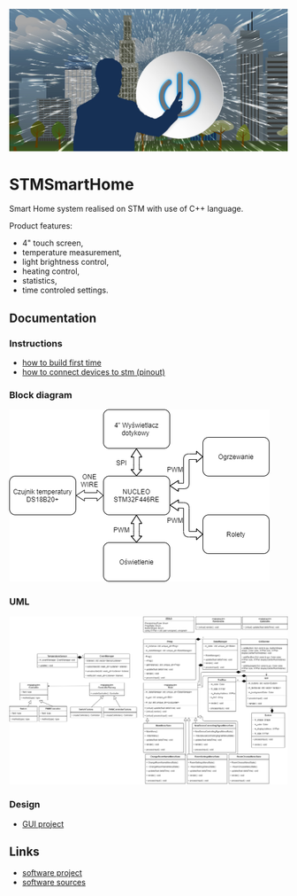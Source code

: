 ![ReadMe](docs/assets/ReadMe.jpg)

# STMSmartHome
Smart Home system realised on STM with use of C++ language. 

Product features:
* 4" touch screen,
* temperature measurement,
* light brightness control,
* heating control,
* statistics,
* time controled settings.

## Documentation
### Instructions
* [how to build first time](BUILDING.md "BUILD.md")
* [how to connect devices to stm (pinout)](PINOUT.md "PINOUT.md")

### Block diagram
![BlockDiagram](docs/BlockDiagram.png)

### UML
![UML](docs/assets/UML.png)

### Design
* [GUI project](docs/GUIProject.md "GUIProject.md")

## Links
* [software project](/src/sw/MDK-ARM/ "software_project")
* [software sources](/src/sw/Core/ "software_sources")
